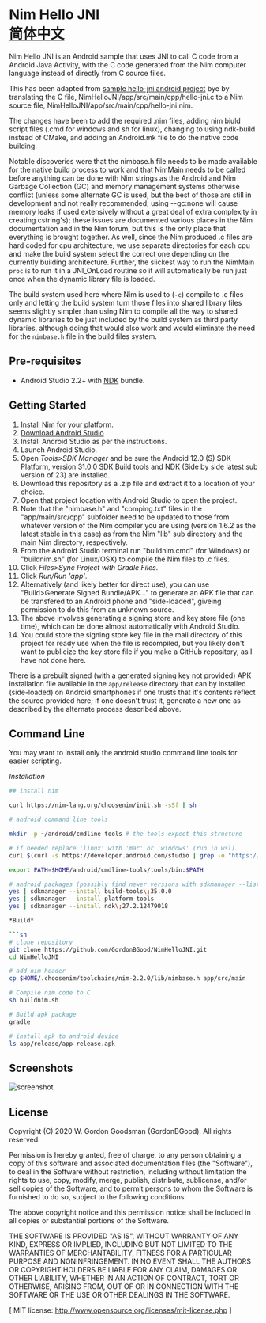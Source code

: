 Nim Hello JNI \
[简体中文](README.zh.md)
=============
Nim Hello JNI is an Android sample that uses JNI to call C code from a Android Java Activity, with the C code generated from the Nim computer language instead of directly from C source files.

This has been adapted from [sample hello-jni android project](https://github.com/android/ndk-samples/tree/master/hello-jni) bye by translating the C file, NimHelloJNI/app/src/main/cpp/hello-jni.c to a Nim source file, NimHelloJNI/app/src/main/cpp/hello-jni.nim.

The changes have been to add the required .nim files, adding nim biuld script files (.cmd for windows and sh for linux), changing to using ndk-build instead of CMake, and adding an Android.mk file to do the native code building.

Notable discoveries were that the nimbase.h file needs to be made available for the native build process to work and that NimMain needs to be called before anything can be done with Nim strings as the Android and Nim Garbage Collection (GC) and memory management systems otherwise conflict (unless some alternate GC is used, but the best of those are still in development and not really recommended; using --gc:none will cause memory leaks if used extensively without a great deal of extra complexity in creating cstring's); these issues are documented various places in the Nim documentation and in the Nim forum, but this is the only place that everything is brought together.  As well, since the Nim produced .c files are hard coded for cpu architecture, we use separate directories for each cpu and make the build system select the correct one depending on the currently building architecture.  Further, the slickest way to run the NimMain `proc` is to run it in a JNI_OnLoad routine so it will automatically be run just once when the dynamic library file is loaded.

The build system used here where Nim is used to (`-c`) compile to .c files only and letting the build system turn those files into shared library files seems slightly simpler than using Nim to compile all the way to shared dynamic libraries to be just included by the build system as third party libraries, although doing that would also work and would eliminate the need for the `nimbase.h` file in the build files system.

Pre-requisites
--------------
- Android Studio 2.2+ with [NDK](https://developer.android.com/ndk/) bundle.

Getting Started
---------------
1. [Install Nim](https://nim-lang.org/install.html) for your platform.
3. [Download Android Studio](https://developer.android.com/sdk/index.html)
4. Install Android Studio as per the instructions.
5. Launch Android Studio.
6. Open *Tools>SDK Manager* and be sure the Android 12.0 (S) SDK Platform, version 31.0.0 SDK Build tools and NDK (Side by side latest sub version of 23) are installed.
7. Download this repository as a .zip file and extract it to a location of your choice.
8. Open that project location with Android Studio to open the project.
9. Note that the "nimbase.h" and "comping.txt" files in the "app/main/src/cpp" subfolder need to be updated to those from whatever version of the Nim compiler you are using (version 1.6.2 as the latest stable in this case) as from the Nim "lib" sub directory and the main Nim directory, respectively.
10. From the Android Studio terminal run "buildnim.cmd" (for Windows) or "buildnim.sh" (for Linux/OSX) to compile the Nim files to .c files.
11. Click *Files>Sync Project with Gradle Files*.
12. Click *Run/Run 'app'*.
13. Alternatively (and likely better for direct use), you can use "Build>Generate Signed Bundle/APK..." to generate an APK file that can be transfered to an Android phone and "side-loaded", giveing permission to do this from an unknown source.
14. The above involves generating a signing store and key store file (one time), which can be done almost automatically with Android Studio.
15. You could store the signing store key file in the mail directory of this project for ready use when the file is recompiled, but you likely don't want to publicize the key store file if you make a GitHub repository, as I have not done here.

There is a prebuilt signed (with a generated signing key not provided) APK installation file available in the `app/release` directory that can by installed (side-loaded) on Android smartphones if one trusts that it's contents reflect the source provided here; if one doesn't trust it, generate a new one as described by the alternate process described above.

Command Line
------------

You may want to install only the android studio command line tools for easier scripting.

*Installation*
```sh
## install nim

curl https://nim-lang.org/choosenim/init.sh -sSf | sh

# android command line tools

mkdir -p ~/android/cmdline-tools # the tools expect this structure

# if needed replace 'linux' with 'mac' or 'windows' (run in wsl)
curl $(curl -s https://developer.android.com/studio | grep -o "https://.*commandlinetools-linux.*_latest.zip") | jar xv && chmod +x cmdline-tools/bin/* && mv cmdline-tools android/cmdline-tools/tools

export PATH=$HOME/android/cmdline-tools/tools/bin:$PATH

# android packages (possibly find newer versions with sdkmanager --list)
yes | sdkmanager --install build-tools\;35.0.0
yes | sdkmanager --install platform-tools
yes | sdkmanager --install ndk\;27.2.12479018

*Build*

```sh
# clone repository
git clone https://github.com/GordonBGood/NimHelloJNI.git
cd NimHelloJNI

# add nim header
cp $HOME/.choosenim/toolchains/nim-2.2.0/lib/nimbase.h app/src/main

# Compile nim code to C
sh buildnim.sh

# Build apk package
gradle

# install apk to android device
ls app/release/app-release.apk

```


Screenshots
-----------
![screenshot](screenshot.png)

License
-------
Copyright (C) 2020 W. Gordon Goodsman (GordonBGood). All rights reserved.

Permission is hereby granted, free of charge, to any person obtaining a copy
of this software and associated documentation files (the "Software"), to deal
in the Software without restriction, including without limitation the rights
to use, copy, modify, merge, publish, distribute, sublicense, and/or sell
copies of the Software, and to permit persons to whom the Software is
furnished to do so, subject to the following conditions:

The above copyright notice and this permission notice shall be included in
all copies or substantial portions of the Software.

THE SOFTWARE IS PROVIDED "AS IS", WITHOUT WARRANTY OF ANY KIND, EXPRESS OR
IMPLIED, INCLUDING BUT NOT LIMITED TO THE WARRANTIES OF MERCHANTABILITY,
FITNESS FOR A PARTICULAR PURPOSE AND NONINFRINGEMENT. IN NO EVENT SHALL THE
AUTHORS OR COPYRIGHT HOLDERS BE LIABLE FOR ANY CLAIM, DAMAGES OR OTHER
LIABILITY, WHETHER IN AN ACTION OF CONTRACT, TORT OR OTHERWISE, ARISING FROM,
OUT OF OR IN CONNECTION WITH THE SOFTWARE OR THE USE OR OTHER DEALINGS IN
THE SOFTWARE.

[ MIT license: http://www.opensource.org/licenses/mit-license.php ]
